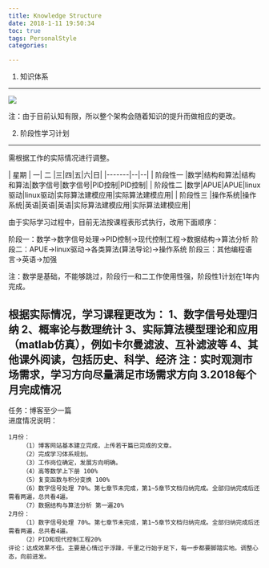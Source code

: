 ```yaml
---
title: Knowledge Structure  
date: 2018-1-11 19:50:34  
toc: true
tags: PersonalStyle  
categories:  

---
```


1. 知识体系
------

![](https://i.imgur.com/rVVVF8B.jpg)
<!--more-->
注：由于目前认知有限，所以整个架构会随着知识的提升而做相应的更改。

2. 阶段性学习计划
------  
需根据工作的实际情况进行调整。  

| 星期  |  一|  二  |三|四|五|六|日|
|-------|--|--|
| 阶段性一 |数学|结构和算法|结构和算法|数字信号|数字信号|PID控制|PID控制|
| 阶段性二 |数学|APUE|APUE|linux驱动|linux驱动|实际算法建模应用|实际算法建模应用|
| 阶段性三 |操作系统|操作系统|英语|英语|英语|实际算法建模应用|实际算法建模应用|

由于实际学习过程中，目前无法按课程表形式执行，改用下面顺序：

阶段一：数学->数字信号处理->PID控制->现代控制工程->数据结构->算法分析
阶段二：APUE->linux驱动->各类算法(算法导论)->操作系统
阶段三：其他编程语言->英语->加强

注：数学是基础，不能够跳过，阶段行一和二工作使用性强，阶段性1计划在1年内完成。

根据实际情况，学习课程更改为：
1、数字信号处理归纳
2、概率论与数理统计
3、实际算法模型理论和应用（matlab仿真），例如卡尔曼滤波、互补滤波等
4、其他课外阅读，包括历史、科学、经济
注：实时观测市场需求，学习方向尽量满足市场需求方向
3.2018每个月完成情况
------
 任务：博客至少一篇  
 进度情况说明：

	1月份：
		（1）博客网站基本建立完成，上传若干篇已完成的文章。
		（2）完成学习体系规划。
		（3）工作岗位确定，发展方向明确。
		（4）高等数学上下册 100%
		（5）复变函数与积分变换 100%
		（6）数字信号处理 70%。第七章节未完成，第1~5章节文档归纳完成。全部归纳完成后还需看两遍，总共看4遍。
		（7）数据结构与算法分析 第一遍20%
	2月份：
		（1）数字信号处理 70%。第七章节未完成，第1~5章节文档归纳完成。全部归纳完成后还需看两遍，总共看4遍。
		（2）PID和现代控制工程20%
	评论：达成效果不佳。主要是心情过于浮躁，千里之行始于足下，每一步都要脚踏实地。调整心态，向前进发。